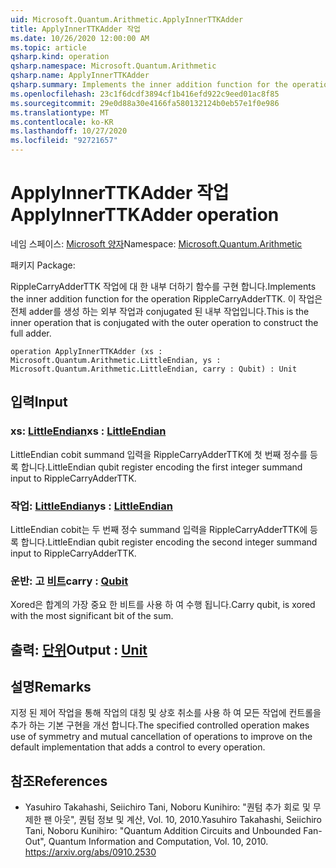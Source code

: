 ```yaml
---
uid: Microsoft.Quantum.Arithmetic.ApplyInnerTTKAdder
title: ApplyInnerTTKAdder 작업
ms.date: 10/26/2020 12:00:00 AM
ms.topic: article
qsharp.kind: operation
qsharp.namespace: Microsoft.Quantum.Arithmetic
qsharp.name: ApplyInnerTTKAdder
qsharp.summary: Implements the inner addition function for the operation RippleCarryAdderTTK. This is the inner operation that is conjugated with the outer operation to construct the full adder.
ms.openlocfilehash: 23c1f6dcdf3894cf1b416efd922c9eed01ac8f85
ms.sourcegitcommit: 29e0d88a30e4166fa580132124b0eb57e1f0e986
ms.translationtype: MT
ms.contentlocale: ko-KR
ms.lasthandoff: 10/27/2020
ms.locfileid: "92721657"
---
```

# <a name="applyinnerttkadder-operation"></a><span data-ttu-id="00f99-102">ApplyInnerTTKAdder 작업</span><span class="sxs-lookup"><span data-stu-id="00f99-102">ApplyInnerTTKAdder operation</span></span>

<span data-ttu-id="00f99-103">네임 스페이스: [Microsoft 양자](xref:Microsoft.Quantum.Arithmetic)</span><span class="sxs-lookup"><span data-stu-id="00f99-103">Namespace: [Microsoft.Quantum.Arithmetic](xref:Microsoft.Quantum.Arithmetic)</span></span>

<span data-ttu-id="00f99-104">패키지 [](https://nuget.org/packages/)</span><span class="sxs-lookup"><span data-stu-id="00f99-104">Package: [](https://nuget.org/packages/)</span></span>


<span data-ttu-id="00f99-105">RippleCarryAdderTTK 작업에 대 한 내부 더하기 함수를 구현 합니다.</span><span class="sxs-lookup"><span data-stu-id="00f99-105">Implements the inner addition function for the operation RippleCarryAdderTTK.</span></span> <span data-ttu-id="00f99-106">이 작업은 전체 adder를 생성 하는 외부 작업과 conjugated 된 내부 작업입니다.</span><span class="sxs-lookup"><span data-stu-id="00f99-106">This is the inner operation that is conjugated with the outer operation to construct the full adder.</span></span>

```qsharp
operation ApplyInnerTTKAdder (xs : Microsoft.Quantum.Arithmetic.LittleEndian, ys : Microsoft.Quantum.Arithmetic.LittleEndian, carry : Qubit) : Unit
```


## <a name="input"></a><span data-ttu-id="00f99-107">입력</span><span class="sxs-lookup"><span data-stu-id="00f99-107">Input</span></span>

### <a name="xs--littleendian"></a><span data-ttu-id="00f99-108">xs: [LittleEndian](xref:Microsoft.Quantum.Arithmetic.LittleEndian)</span><span class="sxs-lookup"><span data-stu-id="00f99-108">xs : [LittleEndian](xref:Microsoft.Quantum.Arithmetic.LittleEndian)</span></span>

<span data-ttu-id="00f99-109">LittleEndian cobit summand 입력을 RippleCarryAdderTTK에 첫 번째 정수를 등록 합니다.</span><span class="sxs-lookup"><span data-stu-id="00f99-109">LittleEndian qubit register encoding the first integer summand input to RippleCarryAdderTTK.</span></span>


### <a name="ys--littleendian"></a><span data-ttu-id="00f99-110">작업: [LittleEndian](xref:Microsoft.Quantum.Arithmetic.LittleEndian)</span><span class="sxs-lookup"><span data-stu-id="00f99-110">ys : [LittleEndian](xref:Microsoft.Quantum.Arithmetic.LittleEndian)</span></span>

<span data-ttu-id="00f99-111">LittleEndian cobit는 두 번째 정수 summand 입력을 RippleCarryAdderTTK에 등록 합니다.</span><span class="sxs-lookup"><span data-stu-id="00f99-111">LittleEndian qubit register encoding the second integer summand input to RippleCarryAdderTTK.</span></span>


### <a name="carry--qubit"></a><span data-ttu-id="00f99-112">운반: 고 [비트](xref:microsoft.quantum.lang-ref.qubit)</span><span class="sxs-lookup"><span data-stu-id="00f99-112">carry : [Qubit](xref:microsoft.quantum.lang-ref.qubit)</span></span>

<span data-ttu-id="00f99-113">Xored은 합계의 가장 중요 한 비트를 사용 하 여 수행 됩니다.</span><span class="sxs-lookup"><span data-stu-id="00f99-113">Carry qubit, is xored with the most significant bit of the sum.</span></span>



## <a name="output--unit"></a><span data-ttu-id="00f99-114">출력: [단위](xref:microsoft.quantum.lang-ref.unit)</span><span class="sxs-lookup"><span data-stu-id="00f99-114">Output : [Unit](xref:microsoft.quantum.lang-ref.unit)</span></span>



## <a name="remarks"></a><span data-ttu-id="00f99-115">설명</span><span class="sxs-lookup"><span data-stu-id="00f99-115">Remarks</span></span>

<span data-ttu-id="00f99-116">지정 된 제어 작업을 통해 작업의 대칭 및 상호 취소를 사용 하 여 모든 작업에 컨트롤을 추가 하는 기본 구현을 개선 합니다.</span><span class="sxs-lookup"><span data-stu-id="00f99-116">The specified controlled operation makes use of symmetry and mutual cancellation of operations to improve on the default implementation that adds a control to every operation.</span></span>

## <a name="references"></a><span data-ttu-id="00f99-117">참조</span><span class="sxs-lookup"><span data-stu-id="00f99-117">References</span></span>

- <span data-ttu-id="00f99-118">Yasuhiro Takahashi, Seiichiro Tani, Noboru Kunihiro: "퀀텀 추가 회로 및 무제한 팬 아웃", 퀀텀 정보 및 계산, Vol. 10, 2010.</span><span class="sxs-lookup"><span data-stu-id="00f99-118">Yasuhiro Takahashi, Seiichiro Tani, Noboru Kunihiro: "Quantum Addition Circuits and Unbounded Fan-Out", Quantum Information and Computation, Vol. 10, 2010.</span></span>
  https://arxiv.org/abs/0910.2530